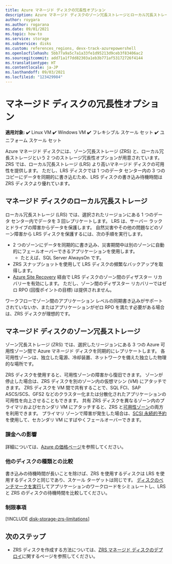 ```yaml
---
title: Azure マネージド ディスクの冗長性オプション
description: Azure マネージド ディスクのゾーン冗長ストレージとローカル冗長ストレージについて説明します。
author: roygara
ms.author: rogarana
ms.date: 09/01/2021
ms.topic: how-to
ms.service: storage
ms.subservice: disks
ms.custom: references_regions, devx-track-azurepowershell
ms.openlocfilehash: 5bb77a9a5c7a1a33fe1d95213d9ceb3f83406ac2
ms.sourcegitcommit: add71a1f7dd82303a1eb3b771af53172726f4144
ms.translationtype: HT
ms.contentlocale: ja-JP
ms.lasthandoff: 09/03/2021
ms.locfileid: "123429984"
---
```

# <a name="redundancy-options-for-managed-disks"></a>マネージド ディスクの冗長性オプション

**適用対象:** :heavy_check_mark: Linux VM :heavy_check_mark: Windows VM :heavy_check_mark: フレキシブル スケール セット :heavy_check_mark: ユニフォーム スケール セット

Azure マネージド ディスクには、ゾーン冗長ストレージ (ZRS) と、ローカル冗長ストレージという 2 つのストレージ冗長性オプションが用意されています。 ZRS では、ローカル冗長ストレージ (LRS) より高いマネージド ディスクの可用性を提供します。 ただし、LRS ディスクでは 1 つのデータ センター内の 3 つのコピーにデータを同期的に書き込むため、LRS ディスクの書き込み待機時間は ZRS ディスクより優れています。

## <a name="locally-redundant-storage-for-managed-disks"></a>マネージド ディスクのローカル冗長ストレージ

ローカル冗長ストレージ (LRS) では、選択されたリージョンにある 1 つのデータ センター内でデータを 3 回レプリケートします。 LRS は、サーバー ラックとドライブの障害からデータを保護します。 自然災害やその他の問題などのゾーン障害から LRS ディスクを保護するには、次の手順を実行します。

- 2 つのゾーンにデータを同期的に書き込み、災害期間中は別のゾーンに自動的にフェールオーバーできるアプリケーションを使用します。
    - たとえば、SQL Server AlwaysOn です。
- ZRS スナップショットを使用して LRS ディスクの頻繁なバックアップを取得します。
- [Azure Site Recovery](../site-recovery/azure-to-azure-how-to-enable-zone-to-zone-disaster-recovery.md) 経由で LRS ディスクのゾーン間のディザスター リカバリーを有効にします。 ただし、ゾーン間のディザスター リカバリーではゼロ RPO (回復ポイントの目標) は提供されません。

ワークフローでゾーン間のアプリケーション レベルの同期書き込みがサポートされていないか、またはアプリケーションがゼロ RPO を満たす必要がある場合は、ZRS ディスクが理想的です。

## <a name="zone-redundant-storage-for-managed-disks"></a>マネージド ディスクのゾーン冗長ストレージ

ゾーン冗長ストレージ (ZRS) では、選択したリージョンにある 3 つの Azure 可用性ゾーン間で Azure マネージド ディスクを同期的にレプリケートします。 各可用性ゾーンは、独立した電源、冷却装置、ネットワークを備えた独立した物理的な場所です。 

ZRS ディスクを使用すると、可用性ゾーンの障害から復旧できます。 ゾーンが停止した場合は、ZRS ディスクを別のゾーン内の仮想マシン (VM) にアタッチできます。 ZRS ディスクを VM 間で共有することで、SQL FCI、SAP ASCS/SCS、GFS2 などのクラスター化または分散化されたアプリケーションの可用性を向上させることもできます。 共有 ZRS ディスクを異なるゾーン内のプライマリおよびセカンダリ VM にアタッチすると、ZRS と[可用性ゾーン](../availability-zones/az-overview.md)の両方を利用できます。 プライマリ ゾーンで障害が発生した場合は、[SCSI 永続的予約](disks-shared-enable.md#supported-scsi-pr-commands)を使用して、セカンダリ VM にすばやくフェールオーバーできます。

### <a name="billing-implications"></a>課金への影響

詳細については、[Azure の価格ページ](https://azure.microsoft.com/pricing/details/managed-disks/)を参照してください。

### <a name="comparison-with-other-disk-types"></a>他のディスクの種類との比較

書き込みの待機時間が長いことを除けば、ZRS を使用するディスクは LRS を使用するディスクと同じであり、スケール ターゲットは同じです。 [ディスクのベンチマークを実行](disks-benchmarks.md)してアプリケーションのワークロードをシミュレートし、LRS と ZRS のディスクの待機時間を比較してください。 

### <a name="limitations"></a>制限事項

[!INCLUDE [disk-storage-zrs-limitations](../../includes/disk-storage-zrs-limitations.md)]

## <a name="next-steps"></a>次のステップ

- ZRS ディスクを作成する方法については、[ZRS マネージド ディスクのデプロイ](disks-deploy-zrs.md)に関するページを参照してください。
